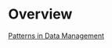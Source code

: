 # Overview

[Patterns in Data Management](https://bigdata.uni-saarland.de/datenbankenlernen/book.pdf)